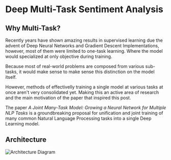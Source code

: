 # Deep Multi-Task Sentiment Analysis

## Why Multi-Task?

Recently years have shown amazing results in supervised learning due the advent of Deep Neural Networks and Gradient Descent Implementations, however, most of them were limited to one-task learning. Where the model would specialized at only objective during training.

Because most of real-world problems are composed from various sub-tasks, it would make sense to make sense this distinction on the model itself.

However, methods of effectivelly training a single model at various tasks at once aren't very consolidated yet. Making this an active area of research and the main motivation of the paper that inspired this post.

The paper *A Joint Many-Task Model: Growing a Neural Network for Multiple NLP Tasks* is a groundbreaking proposal for unification and joint training of many common Natural Language Processing tasks into a single Deep Learning model.

## Architecture

![Architecture Diagram](https://raw.githubusercontent.com/polaroidz/multitask_sentiment_analysis/master/assets/Multi-Task%20Sentiment%20Analysis.png)